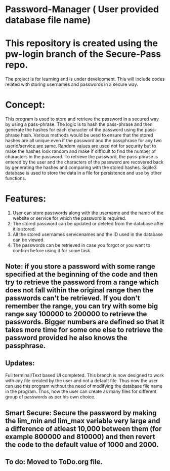 # Password-Manager ( User provided database file name)
# This repository is created using the pw-login branch of the Secure-Pass repo.
The project is for learning and is under development.
This will include codes related with storing usernames and passwords in a secure way.
# Concept:
This program is used to store and retrieve the password in a secured way by using a pass-phrase.
The logic is to hash the pass-phrase and then generate the hashes for each character of the password using the pass-phrase hash.
Various methods would be uesd to ensure that the stored hashes are all unique even if the password and the passphrase for any two userid/service are same.
Random values are used not for security but to make the hashes look random and make if difficult to find the number of characters in the password.
To retrieve the password, the pass-phrase is entered by the user and the characters of the password are recovered back by generating the 
hashes and comparing with the stored hashes.
Sqlite3 database is used to store the data in a file for persistence and use by other functions. 


# Features:
 1. User can store passwords along with the username and the name of the website or service for which the password is required.
 2. The stored password can be updated or deleted from the database after it is stored.
 3. All the stored usernames servicenames and the ID used in the database can be viewed.
 4. The passwords can be retrieved in case you forgot or you want to confirm before using it for some task.
 
 
## Note: if you store a password with some range specified at the beginning of the code and then try to retrieve the password from a range which does not fall within the original range then the passwords can't be retrieved. If you don't remember the range, you can try with some big range say 100000 to 200000 to retrieve the passwords. Bigger numbers are defined so that it takes more time for some one else to retrieve the password provided he also knows the passphrase.

## Updates: 
Full terminal/Text based UI completed.
This branch is now designed to work with any file created by the user and not a default file. Thus now the user can use this program without the need of modifying the database file name in the program.
Thus, now the user can create as many files for different group of passwords as per his own choice.

## Smart Secure: Secure the password by making the lim_min and lim_max variable very large and a difference of atleast 10,000 between them (for example 800000 and 810000) and then revert the code to the default value of 1000 and 2000.
## To do: Moved to ToDo.org file.





